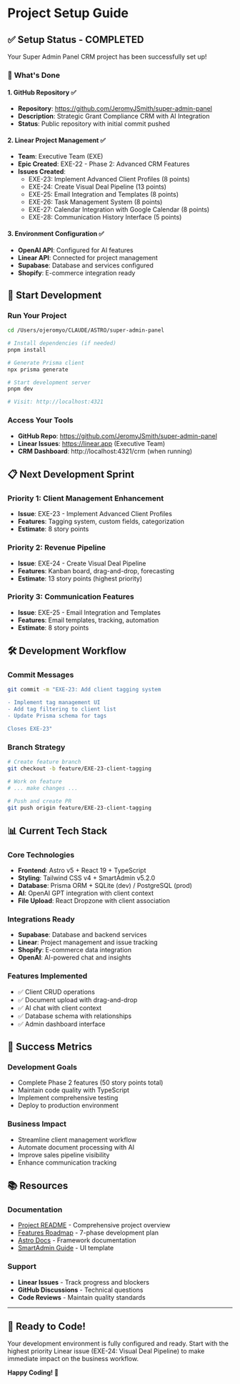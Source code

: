 # Project Setup Guide

## ✅ **Setup Status - COMPLETED**

Your Super Admin Panel CRM project has been successfully set up!

### 🎯 **What's Done**

#### 1. GitHub Repository ✅
- **Repository**: https://github.com/JeromyJSmith/super-admin-panel
- **Description**: Strategic Grant Compliance CRM with AI Integration
- **Status**: Public repository with initial commit pushed

#### 2. Linear Project Management ✅
- **Team**: Executive Team (EXE)
- **Epic Created**: EXE-22 - Phase 2: Advanced CRM Features
- **Issues Created**:
  - EXE-23: Implement Advanced Client Profiles (8 points)
  - EXE-24: Create Visual Deal Pipeline (13 points)
  - EXE-25: Email Integration and Templates (8 points)
  - EXE-26: Task Management System (8 points)
  - EXE-27: Calendar Integration with Google Calendar (8 points)
  - EXE-28: Communication History Interface (5 points)

#### 3. Environment Configuration ✅
- **OpenAI API**: Configured for AI features
- **Linear API**: Connected for project management
- **Supabase**: Database and services configured
- **Shopify**: E-commerce integration ready

## 🚀 **Start Development**

### Run Your Project
```bash
cd /Users/ojeromyo/CLAUDE/ASTRO/super-admin-panel

# Install dependencies (if needed)
pnpm install

# Generate Prisma client
npx prisma generate

# Start development server
pnpm dev

# Visit: http://localhost:4321
```

### Access Your Tools
- **GitHub Repo**: https://github.com/JeromyJSmith/super-admin-panel
- **Linear Issues**: https://linear.app (Executive Team)
- **CRM Dashboard**: http://localhost:4321/crm (when running)

## 📋 **Next Development Sprint**

### Priority 1: Client Management Enhancement
- **Issue**: EXE-23 - Implement Advanced Client Profiles
- **Features**: Tagging system, custom fields, categorization
- **Estimate**: 8 story points

### Priority 2: Revenue Pipeline 
- **Issue**: EXE-24 - Create Visual Deal Pipeline
- **Features**: Kanban board, drag-and-drop, forecasting
- **Estimate**: 13 story points (highest priority)

### Priority 3: Communication Features
- **Issue**: EXE-25 - Email Integration and Templates
- **Features**: Email templates, tracking, automation
- **Estimate**: 8 story points

## 🛠 **Development Workflow**

### Commit Messages
```bash
git commit -m "EXE-23: Add client tagging system

- Implement tag management UI
- Add tag filtering to client list
- Update Prisma schema for tags

Closes EXE-23"
```

### Branch Strategy
```bash
# Create feature branch
git checkout -b feature/EXE-23-client-tagging

# Work on feature
# ... make changes ...

# Push and create PR
git push origin feature/EXE-23-client-tagging
```

## 📊 **Current Tech Stack**

### Core Technologies
- **Frontend**: Astro v5 + React 19 + TypeScript
- **Styling**: Tailwind CSS v4 + SmartAdmin v5.2.0
- **Database**: Prisma ORM + SQLite (dev) / PostgreSQL (prod)
- **AI**: OpenAI GPT integration with client context
- **File Upload**: React Dropzone with client association

### Integrations Ready
- **Supabase**: Database and backend services
- **Linear**: Project management and issue tracking
- **Shopify**: E-commerce data integration
- **OpenAI**: AI-powered chat and insights

### Features Implemented
- ✅ Client CRUD operations
- ✅ Document upload with drag-and-drop
- ✅ AI chat with client context
- ✅ Database schema with relationships
- ✅ Admin dashboard interface

## 🎯 **Success Metrics**

### Development Goals
- Complete Phase 2 features (50 story points total)
- Maintain code quality with TypeScript
- Implement comprehensive testing
- Deploy to production environment

### Business Impact
- Streamline client management workflow
- Automate document processing with AI
- Improve sales pipeline visibility
- Enhance communication tracking

## 📚 **Resources**

### Documentation
- [Project README](./README.md) - Comprehensive project overview
- [Features Roadmap](./FEATURES.md) - 7-phase development plan
- [Astro Docs](https://docs.astro.build) - Framework documentation
- [SmartAdmin Guide](https://smartadmin.lodev09.com) - UI template

### Support
- **Linear Issues** - Track progress and blockers
- **GitHub Discussions** - Technical questions
- **Code Reviews** - Maintain quality standards

---

## 🚀 **Ready to Code!**

Your development environment is fully configured and ready. Start with the highest priority Linear issue (EXE-24: Visual Deal Pipeline) to make immediate impact on the business workflow.

**Happy Coding! 🎉**
